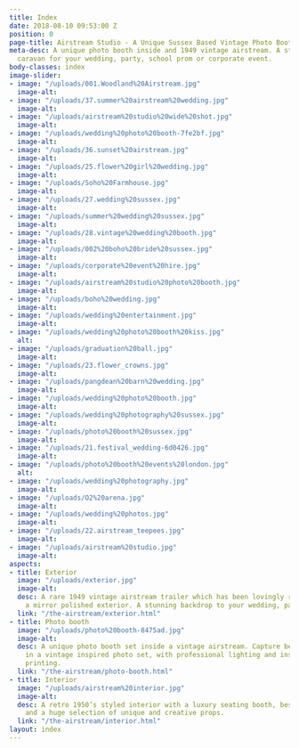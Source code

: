 ```yaml
---
title: Index
date: 2018-08-10 09:53:00 Z
position: 0
page-title: Airstream Studio - A Unique Sussex Based Vintage Photo Booth
meta-desc: A unique photo booth inside and 1949 vintage airstream. A stunning retro
  caravan for your wedding, party, school prom or corporate event.
body-classes: index
image-slider:
- image: "/uploads/001.Woodland%20Airstream.jpg"
  image-alt: 
- image: "/uploads/37.summer%20airstream%20wedding.jpg"
  image-alt: 
- image: "/uploads/airstream%20studio%20wide%20shot.jpg"
  image-alt: 
- image: "/uploads/wedding%20photo%20booth-7fe2bf.jpg"
  image-alt: 
- image: "/uploads/36.sunset%20airstream.jpg"
  image-alt: 
- image: "/uploads/25.flower%20girl%20wedding.jpg"
  image-alt: 
- image: "/uploads/Soho%20Farmhouse.jpg"
  image-alt: 
- image: "/uploads/27.wedding%20sussex.jpg"
  image-alt: 
- image: "/uploads/summer%20wedding%20sussex.jpg"
  image-alt: 
- image: "/uploads/28.vintage%20wedding%20booth.jpg"
  image-alt: 
- image: "/uploads/002%20boho%20bride%20sussex.jpg"
  image-alt: 
- image: "/uploads/corporate%20event%20hire.jpg"
  image-alt: 
- image: "/uploads/airstream%20studio%20photo%20booth.jpg"
  image-alt: 
- image: "/uploads/boho%20wedding.jpg"
  image-alt: 
- image: "/uploads/wedding%20entertainment.jpg"
  image-alt: 
- image: "/uploads/wedding%20photo%20booth%20kiss.jpg"
  alt: 
- image: "/uploads/graduation%20ball.jpg"
  image-alt: 
- image: "/uploads/23.flower_crowns.jpg"
  image-alt: 
- image: "/uploads/pangdean%20barn%20wedding.jpg"
  image-alt: 
- image: "/uploads/wedding%20photo%20booth.jpg"
  image-alt: 
- image: "/uploads/wedding%20photography%20sussex.jpg"
  image-alt: 
- image: "/uploads/photo%20booth%20sussex.jpg"
  image-alt: 
- image: "/uploads/21.festival_wedding-6d0426.jpg"
  image-alt: 
- image: "/uploads/photo%20booth%20events%20london.jpg"
  alt: 
- image: "/uploads/wedding%20photography.jpg"
  image-alt: 
- image: "/uploads/O2%20arena.jpg"
  image-alt: 
- image: "/uploads/wedding%20photos.jpg"
  image-alt: 
- image: "/uploads/22.airstream_teepees.jpg"
  image-alt: 
- image: "/uploads/airstream%20studio.jpg"
  image-alt: 
aspects:
- title: Exterior
  image: "/uploads/exterior.jpg"
  image-alt: 
  desc: A rare 1949 vintage airstream trailer which has been lovingly restored with
    a mirror polished exterior. A stunning backdrop to your wedding, party or event.
  link: "/the-airstream/exterior.html"
- title: Photo booth
  image: "/uploads/photo%20booth-8475ad.jpg"
  image-alt: 
  desc: A unique photo booth set inside a vintage airstream. Capture beautiful memories
    in a vintage inspired photo set, with professional lighting and instant photo
    printing.
  link: "/the-airstream/photo-booth.html"
- title: Interior
  image: "/uploads/airstream%20interior.jpg"
  image-alt: 
  desc: A retro 1950’s styled interior with a luxury seating booth, bespoke units
    and a huge selection of unique and creative props.
  link: "/the-airstream/interior.html"
layout: index
---
```


